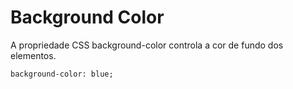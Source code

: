 # Background Color

A propriedade CSS background-color controla a cor de fundo dos elementos.

```
background-color: blue;
```
